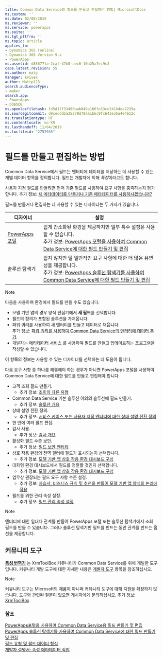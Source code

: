 ```yaml
---
title: Common Data Service의 필드를 만들고 편집하는 방법| MicrosoftDocs
ms.custom: ''
ms.date: 02/08/2019
ms.reviewer: ''
ms.service: powerapps
ms.suite: ''
ms.tgt_pltfrm: ''
ms.topic: article
applies_to:
- Dynamics 365 (online)
- Dynamics 365 Version 9.x
- PowerApps
ms.assetid: d88677fa-2caf-47b0-aec6-10a25a7ec9c3
caps.latest.revision: 55
ms.author: matp
manager: kvivek
author: Mattp123
search.audienceType:
- maker
search.app:
- PowerApps
- D365CE
ms.openlocfilehash: fd5d17f33490aab049a166fa53ce541bdea2235a
ms.sourcegitcommit: d9cecdd5a35279d78aa1b6c9fc642e36a4e4612c
ms.translationtype: HT
ms.contentlocale: ko-KR
ms.lasthandoff: 11/04/2019
ms.locfileid: "2757935"
---
```

# <a name="how-to-create-and-edit-fields"></a>필드를 만들고 편집하는 방법

Common Data Service에서 필드는 엔터티에 데이터를 저장하는 데 사용할 수 있는 개별 데이터 항목을 정의합니다. 필드는 개발자에 의해 *특성*이라고도 합니다. 
  
사용자 지정 필드를 만들려면 먼저 기존 필드를 사용하여 요구 사항을 충족하는지 평가합니다. 추가 정보: [새 메타데이터를 만들거나 기존 메타데이터를 사용하시겠습니까?](create-edit-metadata.md#create-new-metadata-or-use-existing-metadata)

필드를 만들거나 편집하는 데 사용할 수 있는 디자이너는 두 가지가 있습니다.

|디자이너| 설명|
|--|--|
|[PowerApps 포털](https://make.powerapps.com/?utm_source=padocs&utm_medium=linkinadoc&utm_campaign=referralsfromdoc)|쉽게 간소화된 환경을 제공하지만 일부 특수 설정은 사용할 수 없습니다.<br />추가 정보: [PowerApps 포털을 사용하여 Common Data Service에 대한 필드 만들기 및 편집](create-edit-field-portal.md)|
|솔루션 탐색기|쉽지 않지만 덜 일반적인 요구 사항에 대한 더 많은 유연성을 제공합니다.<br />추가 정보: [PowerApps 솔루션 탐색기를 사용하여 Common Data Service에 대한 필드 만들기 및 편집](create-edit-field-solution-explorer.md) |

> [!NOTE]
> 다음을 사용하여 환경에서 필드를 만들 수도 있습니다.
> - 모델 기반 앱의 경우 양식 편집기에서 **새 필드**를 선택합니다.
> - 필드의 정의가 포함된 솔루션을 가져옵니다.
> - 파워 쿼리를 사용하여 새 엔터티를 만들고 데이터로 채웁니다.<br />추가 정보: [파워 쿼리를 사용하여 Common Data Service의 엔터티에 데이터 추가](/powerapps/maker/common-data-service/data-platform-cds-newentity-pq).
> - 개발자는 [메타데이터 서비스 ](/powerapps/developer/common-data-service/use-web-services#metadata-services)를 사용하여 필드를 만들고 업데이트하는 프로그램을 작성할 수 있습니다.

이 항목의 정보는 사용할 수 있는 디자이너를 선택하는 데 도움이 됩니다. 

다음 요구 사항 중 하나를 해결해야 하는 경우가 아니면 PowerApps 포털을 사용하여 Common Data Service에 대한 필드를 만들고 편집해야 합니다.

- 고객 조회 필드 만들기. 
   - 추가 정보: [조회의 다른 유형](types-of-fields.md#different-types-of-lookups)
- Common Data Service 기본 솔루션 이외의 솔루션에 필드 만들기. 
   - 추가 정보: [솔루션 개요](solutions-overview.md)
- 상태 설명 전환 정의. 
   - 추가 정보: [서비스 케이스 또는 사용자 지정 엔터티에 대한 상태 설명 전환 정의](define-status-reason-transitions.md)
- 한 번에 여러 필드 편집.
- 감사 사용. 
   - 추가 정보: [감사 개요](../../developer/common-data-service/auditing-overview.md)
- 활성화 필드 수준 보안. 
   - 추가 정보: [필드 보안 엔터티](../../developer/common-data-service/field-security-entities.md)
- 상호 작용 환경의 전역 필터에 필드가 표시되는지 선택합니다. 
   - 추가 정보: [모델 기반 앱 상호 작용 환경 대시보드 구성](../model-driven-apps/configure-interactive-experience-dashboards.md)
- 대화형 환경 대시보드에서 필드를 정렬할 것인지 선택합니다. 
   - 추가 정보: [모델 기반 앱 상호 작용 환경 대시보드 구성](../model-driven-apps/configure-interactive-experience-dashboards.md)
- 업무상 권장되는 필드 요구 사항 수준 설정. 
   - 추가 정보: [자습서: 비즈니스 규칙 및 추천을 만들어 모델 기반 앱 양식의 논리에 적용](../model-driven-apps/create-business-rules-recommendations-apply-logic-form.md)
- 필드를 위한 관리 속성 설정. 
   - 추가 정보: [필드 관리 속성 설정](set-managed-properties-for-field.md)

> [!NOTE]
> 엔터티에 대한 일대다 관계를 만들어 PowerApps 포털 또는 솔루션 탐색기에서 조회 필드를 만들 수 있습니다. 그러나 솔루션 탐색기만 필드를 만드는 동안 관계를 만드는 옵션을 제공합니다.

## <a name="community-tools"></a>커뮤니티 도구

**[특성 번역기](https://www.xrmtoolbox.com/plugins/DLaB.Xrm.AttributeManager/)** 는 XrmToolBox 커뮤니티가 Common Data Service를 위해 개발한 도구입니다. 커뮤니티 개발 도구에 대한 자세한 내용은 [개발자 도구](https://docs.microsoft.com/dynamics365/customer-engagement/developer/developer-tools) 항목을 참조하십시오.

> [!NOTE]
> 커뮤니티 도구는 Microsoft의 제품이 아니며 커뮤니티 도구에 대해 지원을 확장하지 않습니다. 도구와 관련된 질문이 있으면 게시자에게 문의하십시오. 추가 정보: [XrmToolBox](https://www.xrmtoolbox.com)

### <a name="see-also"></a>참조  
[PowerApps포털을 사용하여 Common Data Service용 필드 만들기 및 편집](create-edit-field-portal.md)<br />
[PowerApps 솔루션 탐색기를 사용하여 Common Data Service에 대한 필드 만들기 및 편집](create-edit-field-solution-explorer.md)<br />
[필드 유형 및 필드 데이터 형식](types-of-fields.md)<br />
[개발자 설명서: 속성 메타데이터 작업](/dynamics365/customer-engagement/developer/org-service/work-attribute-metadata)
 
